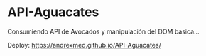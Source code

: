 # API-Aguacates
Consumiendo API de Avocados y manipulación del DOM basica...

Deploy:
https://andrexmed.github.io/API-Aguacates/
